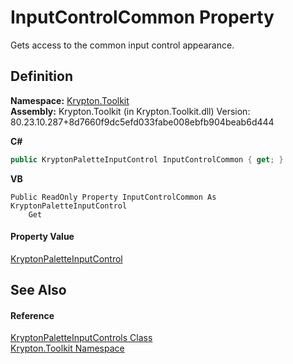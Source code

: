 # InputControlCommon Property


Gets access to the common input control appearance.



## Definition
**Namespace:** <a href="79d2eac2-21f4-54ff-7552-b20c33c30600.md">Krypton.Toolkit</a>  
**Assembly:** Krypton.Toolkit (in Krypton.Toolkit.dll) Version: 80.23.10.287+8d7660f9dc5efd033fabe008ebfb904beab6d444

**C#**
``` C#
public KryptonPaletteInputControl InputControlCommon { get; }
```
**VB**
``` VB
Public ReadOnly Property InputControlCommon As KryptonPaletteInputControl
	Get
```



#### Property Value
<a href="12ac61bb-de1a-a93e-e29d-492cdd79dd13.md">KryptonPaletteInputControl</a>

## See Also


#### Reference
<a href="1d657713-879b-a1dd-5cb0-5150eabb84c7.md">KryptonPaletteInputControls Class</a>  
<a href="79d2eac2-21f4-54ff-7552-b20c33c30600.md">Krypton.Toolkit Namespace</a>  
